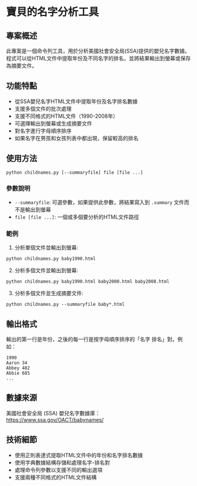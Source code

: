 # 寶貝的名字分析工具

## 專案概述
此專案是一個命令列工具，用於分析美國社會安全局(SSA)提供的嬰兒名字數據。程式可以從HTML文件中提取年份及不同名字的排名，並將結果輸出到螢幕或保存為摘要文件。

## 功能特點
- 從SSA嬰兒名字HTML文件中提取年份及名字排名數據
- 支援多個文件的批次處理
- 支援不同格式的HTML文件（1990-2008年）
- 可選擇輸出到螢幕或生成摘要文件
- 對名字進行字母順序排序
- 如果名字在男孩和女孩列表中都出現，保留較高的排名

## 使用方法
```
python childnames.py [--summaryfile] file [file ...]
```

### 參數說明
- `--summaryfile`: 可選參數，如果提供此參數，將結果寫入到 `.summary` 文件而不是輸出到螢幕
- `file [file ...]`: 一個或多個要分析的HTML文件路徑

### 範例
1. 分析單個文件並輸出到螢幕:
```
python childnames.py baby1990.html
```

2. 分析多個文件並輸出到螢幕:
```
python childnames.py baby1990.html baby2000.html baby2008.html
```

3. 分析多個文件並生成摘要文件:
```
python childnames.py --summaryfile baby*.html
```

## 輸出格式
輸出的第一行是年份，之後的每一行是按字母順序排序的「名字 排名」對。例如：
```
1990
Aaron 34
Abbey 482
Abbie 685
...
```

## 數據來源
美國社會安全局 (SSA) 嬰兒名字數據庫：https://www.ssa.gov/OACT/babynames/

## 技術細節
- 使用正則表達式提取HTML文件中的年份和名字排名數據
- 使用字典數據結構存儲和處理名字-排名對
- 處理命令列參數以支援不同的輸出選項
- 支援兩種不同格式的HTML文件結構 